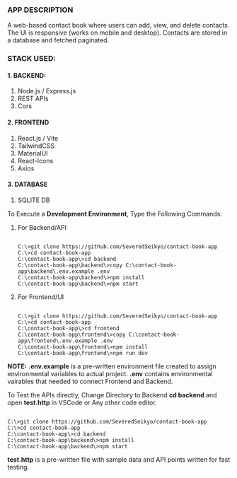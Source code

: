 ### APP DESCRIPTION

 A web-based contact book where users can add, view, and delete contacts. The UI is responsive (works on mobile and desktop). Contacts are stored in a database and fetched paginated.

### STACK USED:

#### 1. BACKEND:
1. Node.js / Express.js
2. REST APIs
3. Cors

#### 2. FRONTEND
1. React.js / Vite
2. TailwindCSS
3. MaterialUI
4. React-Icons
5. Axios

#### 3. DATABASE
1. SQLITE DB

To Execute a **Development Environment**, Type the Following Commands:

1. For Backend/API

    ```console

    C:\>git clone https://github.com/SeveredSeikyo/contact-book-app
    C:\>cd contact-book-app
    C:\contact-book-app\>cd backend
    C:\contact-book-app\backend\>copy C:\contact-book-app\backend\.env.example .env
    C:\contact-book-app\backend\>npm install
    C:\contact-book-app\backend\>npm start

    ```

2. For Frontend/UI

    ```console

    C:\>git clone https://github.com/SeveredSeikyo/contact-book-app
    C:\>cd contact-book-app
    C:\contact-book-app\>cd frontend
    C:\contact-book-app\frontend\>copy C:\contact-book-app\frontend\.env.example .env
    C:\contact-book-app\frontend\>npm install
    C:\contact-book-app\frontend\>npm run dev

    ```

**NOTE:** **.env.example** is a pre-written environment file created to assign environmental variables to actual project. **.env** contains environmental vairables that needed to connect Frontend and Backend.


To Test the APIs directly, Change Directory to Backend **cd backend** and open **test.http** in VSCode or Any other code editor.

```console

C:\>git clone https://github.com/SeveredSeikyo/contact-book-app
C:\>cd contact-book-app
C:\contact-book-app\>cd backend
C:\contact-book-app\backend\>npm install
C:\contact-book-app\backend\>npm start

```

**test.http** is a pre-written file with sample data and API points written for fast testing.